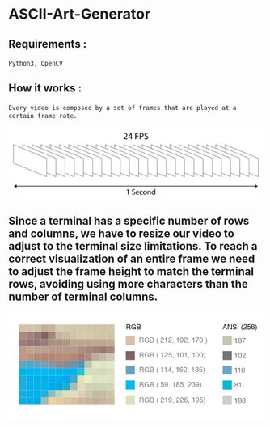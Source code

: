 # ASCII-Art-Generator

## Requirements :
    Python3, OpenCV

## How it works :
    Every video is composed by a set of frames that are played at a certain frame rate.
    
![Video Frames](./images/frames.png)

## Since a terminal has a specific number of rows and columns, we have to resize our video to adjust to the terminal size limitations. To reach a correct     visualization of an entire frame we need to adjust the frame height to match the terminal rows, avoiding using more characters than the number of terminal columns.

![Resizing](./images/imgPixelSection.png)
